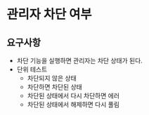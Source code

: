 # 관리자 차단 여부

## 요구사항

* 차단 기능을 실행하면 관리자는 차단 상태가 된다.
* 단위 테스트
    * 차단되지 않은 상태
    * 차단하면 차단된 상태
    * 차단된 상태에서 다시 차단하면 에러
    * 차단된 상태에서 해제하면 다시 풀림
